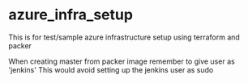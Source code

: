 # azure_infra_setup
This is for test/sample azure infrastructure setup using terraform and packer

When creating master from packer image remember to give user as 'jenkins'
This would avoid setting up the jenkins user as sudo
